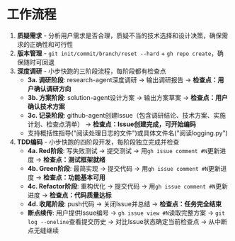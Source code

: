 # 工作流程

1. **质疑需求** - 分析用户需求是否合理，质疑不当的技术选择和设计决策，确保需求的正确性和可行性
2. **版本管理** - `git init/commit/branch/reset --hard` + `gh repo create`，确保随时可回退  
3. **深度调研** - 小步快跑的三阶段流程，每阶段都有检查点
   - **3a. 调研阶段**: research-agent深度调研 → 输出调研报告 → **检查点：用户确认调研方向**
   - **3b. 方案阶段**: solution-agent设计方案 → 输出方案草案 → **检查点：用户确认技术方案**
   - **3c. 记录阶段**: github-agent创建Issue（包含调研结论、技术方案、实施计划、检查点清单） → **检查点：Issue创建完成，可开始编码**
   - 支持概括性指导("阅读处理日志的文件")或具体文件名("阅读logging.py")
4. **TDD编码** - 小步快跑的四阶段开发，每阶段独立完成并检查
   - **4a. Red阶段**: 写失败测试 → 提交测试 → 用`gh issue comment #N`更新进度 → **检查点：测试框架就绪**
   - **4b. Green阶段**: 最简实现 → 提交代码 → 用`gh issue comment #N`更新进度 → **检查点：功能基本可用** 
   - **4c. Refactor阶段**: 重构优化 → 提交代码 → 用`gh issue comment #N`更新进度 → **检查点：代码质量达标**
   - **4d. 收尾阶段**: push代码 → 关闭Issue并总结 → **检查点：任务完全结束**
   - **断点续传**: 用户提供Issue编号 → `gh issue view #N`读取完整方案 → `git log --oneline`查看提交历史 → 对比Issue状态确定当前检查点 → 从中断点无缝继续